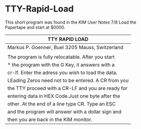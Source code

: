 # TTY-Rapid-Load

This short program was found in the KIM User Notes 7/8
Load the Papertape and start at $0000. 

| TTY RAPID LOAD |                                     
|---|
| Markus P. Goenner, Buel 3205 Mauss, Switzerland |
|                                                |
| The program is fully relocatable. After you start |
|* the program with the G Key, it answers with a | 
| cr-lf. Enter the adress you wish to load the data. |
| LEading Zeros need not to be entered. A CR from you | 
| the TTY proceed with a CR-LF and you are ready for | 
| entering data in HEX Code.Just one byte after the |   
| other. At the end of a line type CR. Type an ESC|
| and the program will answer with a dollar sign and |
| then you are back in the KIM monitor.|
